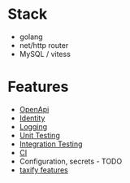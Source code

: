 
# Stack
 - golang
 - net/http router
 - MySQL / vitess

# Features
 - [OpenApi](docs/openapi.md)
 - [Identity](docs/identity.md)
 - [Logging](docs/logging.md)
 - [Unit Testing](docs/unit_testing.md)
 - [Integration Testing](docs/integration_testing.md)
 - [CI](docs/ci.md)
 - Configuration, secrets - TODO
 - [taxify features](docs/taxify_features.md)

